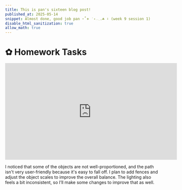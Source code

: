 ```yaml
---
title: This is pan's sixteen blog post!
published_at: 2025-05-14
snippet: Almost done, good job pan ⋆˚𖥔 ݁ ˖𓂃.☘︎ ݁˖ (week 9 session 1)
disable_html_sanitization: true
allow_math: true
---
```


# ✿ Homework Tasks
<iframe width="560" height="315" src="https://www.youtube.com/embed/esvnRy8RSuM?si=VUOMPU81woR2MF9_" title="YouTube video player" frameborder="0" allow="accelerometer; autoplay; clipboard-write; encrypted-media; gyroscope; picture-in-picture; web-share" referrerpolicy="strict-origin-when-cross-origin" allowfullscreen></iframe>

I noticed that some of the objects are not well-proportioned, and the path isn't very user-friendly because it's easy to fall off. I plan to add fences and adjust the object scales to improve the overall balance. The lighting also feels a bit inconsistent, so I’ll make some changes to improve that as well.

